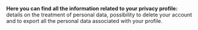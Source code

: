 **Here you can find all the information related to your privacy profile:** details on the treatment of personal data, possibility to delete your account and to export all the personal data associated with your profile.
